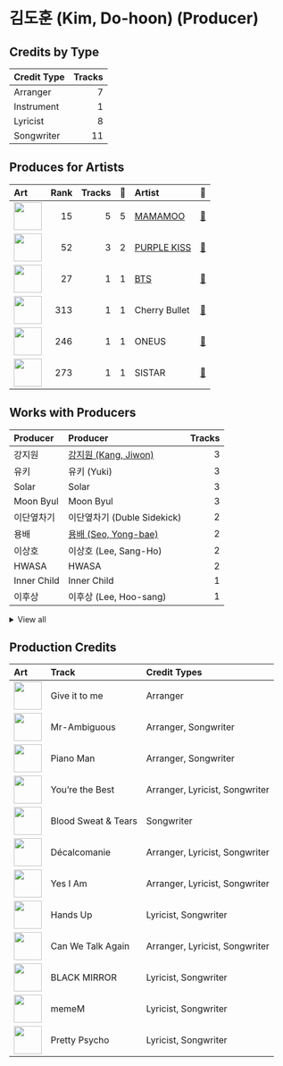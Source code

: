 # 김도훈 (Kim, Do-hoon) (Producer)

## Credits by Type

| Credit Type | Tracks |
|:---|---:|
| Arranger | 7 |
| Instrument | 1 |
| Lyricist | 8 |
| Songwriter | 11 |

## Produces for Artists

| Art | Rank | Tracks | 💚 | Artist | 🔗 |
|:---|---:|---:|---:|:---|:---|
| <img src="https://i.scdn.co/image/ab6761610000e5ebe12972169702affd7a4c48ec" alt="" width="50" /> | 15 | 5 | 5 | [MAMAMOO](../../artists/mamamoo/overview.md) | [🔗](https://open.spotify.com/artist/0XATRDCYuuGhk0oE7C0o5G) |
| <img src="https://i.scdn.co/image/ab6761610000e5eb0a49e2caa8d0ce8e26f60eed" alt="" width="50" /> | 52 | 3 | 2 | [PURPLE KISS](../../artists/purple_kiss/overview.md) | [🔗](https://open.spotify.com/artist/62T5PGHWJ9sxP2SJq20IHq) |
| <img src="https://i.scdn.co/image/ab6761610000e5ebd642648235ebf3460d2d1f6a" alt="" width="50" /> | 27 | 1 | 1 | [BTS](../../artists/bts/overview.md) | [🔗](https://open.spotify.com/artist/3Nrfpe0tUJi4K4DXYWgMUX) |
| <img src="https://i.scdn.co/image/ab6761610000e5eb7415221d0cb40f21f8e4c5f4" alt="" width="50" /> | 313 | 1 | 1 | Cherry Bullet | [🔗](https://open.spotify.com/artist/3IJCdgkBZbieocLZ4e94GZ) |
| <img src="https://i.scdn.co/image/ab6761610000e5eb8162ce227fb3f8159822aab0" alt="" width="50" /> | 246 | 1 | 1 | ONEUS | [🔗](https://open.spotify.com/artist/3CVYSpM7nfHFG5qCTW7Ht9) |
| <img src="https://i.scdn.co/image/ab67616d0000b2733be3a6a60408608f0d33e3bc" alt="" width="50" /> | 273 | 1 | 1 | SISTAR | [🔗](https://open.spotify.com/artist/2wTLheTmMcFCA4hdY8hZJP) |

## Works with Producers

| Producer | Producer | Tracks |
|:---|:---|---:|
| 강지원 | [강지원 (Kang, Jiwon)](../강지원_(kang,_jiwon)/overview.md) | 3 |
| 유키 | 유키 (Yuki) | 3 |
| Solar | Solar | 3 |
| Moon Byul | Moon Byul | 3 |
| 이단옆차기 | 이단옆차기 (Duble Sidekick) | 2 |
| 용배 | [용배 (Seo, Yong-bae)](../용배_(seo,_yong-bae)/overview.md) | 2 |
| 이상호 | 이상호 (Lee, Sang-Ho) | 2 |
| HWASA | HWASA | 2 |
| Inner Child | Inner Child | 1 |
| 이후상 | 이후상 (Lee, Hoo-sang) | 1 |


<details>
<summary>View all</summary>

| Producer | Producer | Tracks |
|:---|:---|---:|
| SUGA | [SUGA](../suga/overview.md) | 1 |
| j-hope | j-hope | 1 |
| Davve | Davve | 1 |
| 박우상 | 박우상 (Park, Woo-sang) | 1 |
| 방시혁 | [방시혁 (Bang, Si-Hyuk)](../방시혁_(bang,_si-hyuk)/overview.md) | 1 |
| Pdogg | [Pdogg](../pdogg/overview.md) | 1 |
| RM | [RM](../rm/overview.md) | 1 |
| 밍키 | 밍키 (Mingki) | 1 |
| Basick | Basick | 1 |
| 채인 | 채인 (Chaein) | 1 |
| 민연재 | 민연재 (Min, Yun-jae) | 1 |
| RAVN | RAVN | 1 |
| 김이나 | [김이나 (Kim, Eana)](../김이나_(kim,_eana)/overview.md) | 1 |
| 에스나 | 에스나 (Esna) | 1 |
| 지민 | 지민 (Jimin) | 1 |
| 한성호 | 한성호 (Han, Seong Ho) | 1 |
| 나고은 | 나고은 (Na, Go-eun) | 1 |

</details>


## Production Credits

| Art | Track | Credit Types |
|:---|:---|:---|
| <img src="https://i.scdn.co/image/ab67616d0000b27352d75b524e594fec397a2e88" alt="" width="50" /> | Give it to me | Arranger |
| <img src="https://i.scdn.co/image/ab67616d0000b27367f8236540d6f145e2f0baa1" alt="" width="50" /> | Mr-Ambiguous | Arranger, Songwriter |
| <img src="https://i.scdn.co/image/ab67616d0000b2737752724657197df65e7c82f9" alt="" width="50" /> | Piano Man | Arranger, Songwriter |
| <img src="https://i.scdn.co/image/ab67616d0000b27338fc902e1d368df7fc0d77a3" alt="" width="50" /> | You’re the Best | Arranger, Lyricist, Songwriter |
| <img src="https://i.scdn.co/image/ab67616d0000b2738bd5d941f9ced8e7f9c60dd4" alt="" width="50" /> | Blood Sweat & Tears | Songwriter |
| <img src="https://i.scdn.co/image/ab67616d0000b273733b6abfa76a28b999feb572" alt="" width="50" /> | Décalcomanie | Arranger, Lyricist, Songwriter |
| <img src="https://i.scdn.co/image/ab67616d0000b2737709b0a8ba9059fc46fefcb2" alt="" width="50" /> | Yes I Am | Arranger, Lyricist, Songwriter |
| <img src="https://i.scdn.co/image/ab67616d0000b273bdf5051b85408bc0967122f9" alt="" width="50" /> | Hands Up | Lyricist, Songwriter |
| <img src="https://i.scdn.co/image/ab67616d0000b273548e75657d21c646111cfa1d" alt="" width="50" /> | Can We Talk Again | Arranger, Lyricist, Songwriter |
| <img src="https://i.scdn.co/image/ab67616d0000b27395e1a12145290ca7d783eb1d" alt="" width="50" /> | BLACK MIRROR | Lyricist, Songwriter |
| <img src="https://i.scdn.co/image/ab67616d0000b27346c28fd13126fd9428625411" alt="" width="50" /> | memeM | Lyricist, Songwriter |
| <img src="https://i.scdn.co/image/ab67616d0000b27346c28fd13126fd9428625411" alt="" width="50" /> | Pretty Psycho | Lyricist, Songwriter |
